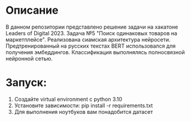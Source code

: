 # Описание
В данном репозитории представлено решение задачи на хакатоне  Leaders of Digital 2023. Задача №5 "Поиск одинаковых товаров на маркетплейсе". Реализована сиамская архитектура нейросети. Предтренированный на русских текстах BERT использовался для получения эмбеддингов. Классификация выполнялясь полносвязной нейронной сетью.

# Запуск:
1. Создайте virtual environment с python 3.10
2. Установите зависимости: pip install -r requirements.txt
3. Для выполнения ноутбуков вам понадобится датасет
